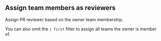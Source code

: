 ## Assign team members as reviewers

Assign PR reviewer based on the owner team membership.

You can also omit the `| first` filter to assign all teams the owner is member of.
